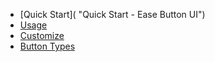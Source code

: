 <!-- docs/_sidebar.md -->
* [Quick Start]( "Quick Start - Ease Button UI")
* [Usage](usage.md "Usage - Ease Button UI")
* [Customize](customize.md "Customizing the Button - Ease Button UI")
* [Button Types](button_types.md "Button types - Ease Button UI")